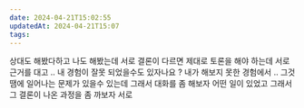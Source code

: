 ```yaml
---
date: 2024-04-21T15:02:55
updatedAt: 2024-04-21T15:07
tags: 
---
```

상대도 해봤다하고 나도 해봤는데 서로 결론이 다르면 
제대로 토론을 해야 하는데
서로 근거를 대고 .. 
내 경험이 잘못 되었을수도 있자나요 ?
내가 해보지 못한 경험에서 .. 
그것땜에 일어나는 문제가 있을수 있는데
그래서 대화를 좀 해보자
어떤 일이 있었고 그래서
그 결론이 나온 과정을 좀 까보자 서로